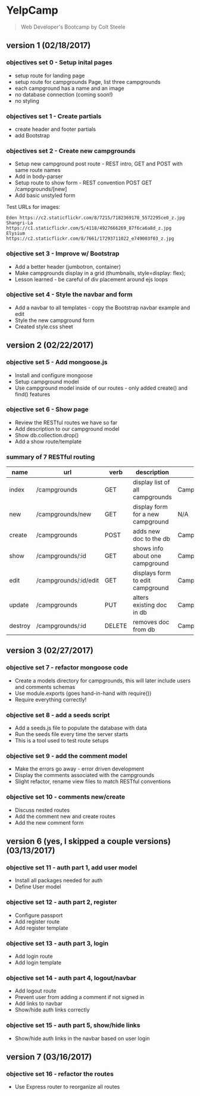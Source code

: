 # YelpCamp
> Web Developer's Bootcamp by Colt Steele

## version 1 (02/18/2017)

### objectives set 0 - Setup inital pages

* setup route for landing page
* setup route for campgrounds Page, list three campgrounds
* each campground has a name and an image
* no database connection (coming soon!)
* no styling

### objectives set 1 - Create partials

* create header and footer partials
* add Bootstrap

### objectives set 2 - Create new campgrounds

* Setup new campground post route - REST intro, GET and POST with same route names
* Add in body-parser
* Setup route to show form - REST convention POST GET /campgrounds/[new]
* Add basic unstyled form

Test URLs for images: 


    Eden https://c2.staticflickr.com/8/7215/7182369178_5572295ce0_z.jpg
    Shangri-La https://c1.staticflickr.com/5/4118/4927666269_87f6ca6a8d_z.jpg
    Elysium https://c2.staticflickr.com/8/7661/17293711022_e749003f03_z.jpg

### objective set 3 - Improve w/ Bootstrap

* Add a better header (jumbotron, container)
* Make campgrounds display in a grid (thumbnails, style=display: flex);
* Lesson learned - be careful of div placement around ejs loops

### objective set 4 - Style the navbar and form

* Add a navbar to all templates - copy the Bootstrap navbar example and edit
* Style the new campground form
* Created style.css sheet

## version 2 (02/22/2017)

### objective set 5 - Add mongoose.js

* Install and configure mongoose
* Setup campground model
* Use campground model inside of our routes - only added create() and find() features

### objective set 6 - Show page

* Review the RESTful routes we have so far
* Add description to our campground model
* Show db.collection.drop()
* Add a show route/template

### summary of 7 RESTful routing

| name    | url                   | verb   | description                       | mongoose method                |
|---------|-----------------------|--------|-----------------------------------|--------------------------------|
| index   | /campgrounds          | GET    | display list of all campgrounds   | Campground.find()              |
| new     | /campgrounds/new      | GET    | display form for a new campground | N/A                            |
| create  | /campgrounds          | POST   | adds new doc to the db            | Campground.create()            |
| show    | /campgrounds/:id      | GET    | shows info about one campground   | Campground.findById()          |
| edit    | /campgrounds/:id/edit | GET    | displays form to edit campground  | Campground.findById()          |
| update  | /campgrounds          | PUT    | alters existing doc in db         | Campground.findByIdAndUpdate() |
| destroy | /campgrounds/:id      | DELETE | removes doc from db               | Campground.findByIdAndRemove() |

## version 3 (02/27/2017)

### objective set 7 - refactor mongoose code

* Create a models directory for campgrounds, this will later include users and comments schemas
* Use module.exports (goes hand-in-hand with require())
* Require everything correctly!

### objective set 8 - add a seeds script

* Add a seeds.js file to populate the database with data
* Run the seeds file every time the server starts
* This is a tool used to test route setups

### objective set 9 - add the comment model

* Make the errors go away - error driven development
* Display the comments associated with the campgrounds
* Slight refactor, rename view files to match RESTful conventions

### objective set 10 - comments new/create

* Discuss nested routes
* Add the comment new and create routes
* Add the new comment form

## version 6 (yes, I skipped a couple versions) (03/13/2017)

### objective set 11 - auth part 1, add user model

* Install all packages needed for auth
* Define User model

### objective set 12 - auth part 2, register

* Configure passport
* Add register route
* Add register template

### objective set 13 - auth part 3, login

* Add login route
* Add login template

### objective set 14 - auth part 4, logout/navbar

* Add logout route
* Prevent user from adding a comment if not signed in
* Add links to navbar
* Show/hide auth links correctly

### objective set 15 - auth part 5, show/hide links

* Show/hide auth links in the navbar based on user login

## version 7 (03/16/2017)

### objective set 16 - refactor the routes

* Use Express router to reorganize all routes













